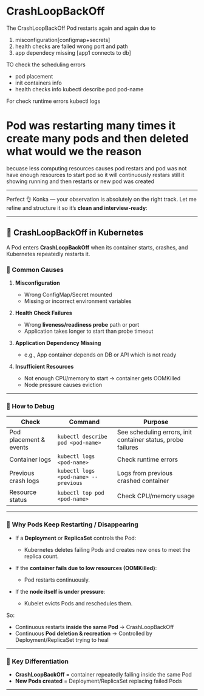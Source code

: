 # CrashLoopBackOff

The CrashLoopBackOff Pod restarts again and again due to 
1. misconfiguration[configmap+secrets]
2. health checks are failed wrong port and path
3. app dependecy missing [app1 connects to db]



TO check the scheduling errors
- pod placement
- init containers info
- health checks info
kubectl describe pod pod-name

For check runtime errors
kubectl logs <pod-name>

# Pod was restarting many times it create many pods and then deleted what would we the reason
becuase less computing resources causes pod restars and pod was not have enough resources to start pod so it will continuously restars still it showing running and then restarts or new pod was created

---
Perfect 👌 Konka — your observation is absolutely on the right track.
Let me refine and structure it so it’s **clean and interview-ready**:

---

## 🚨 CrashLoopBackOff in Kubernetes

A Pod enters **CrashLoopBackOff** when its container starts, crashes, and Kubernetes repeatedly restarts it.

### 🔹 Common Causes

1. **Misconfiguration**

   * Wrong ConfigMap/Secret mounted
   * Missing or incorrect environment variables

2. **Health Check Failures**

   * Wrong **liveness/readiness probe** path or port
   * Application takes longer to start than probe timeout

3. **Application Dependency Missing**

   * e.g., App container depends on DB or API which is not ready

4. **Insufficient Resources**

   * Not enough CPU/memory to start → container gets OOMKilled
   * Node pressure causes eviction

---

### 🔹 How to Debug

| **Check**              | **Command**                          | **Purpose**                                                  |
| ---------------------- | ------------------------------------ | ------------------------------------------------------------ |
| Pod placement & events | `kubectl describe pod <pod-name>`    | See scheduling errors, init container status, probe failures |
| Container logs         | `kubectl logs <pod-name>`            | Check runtime errors                                         |
| Previous crash logs    | `kubectl logs <pod-name> --previous` | Logs from previous crashed container                         |
| Resource status        | `kubectl top pod <pod-name>`         | Check CPU/memory usage                                       |

---

### 🔹 Why Pods Keep Restarting / Disappearing

* If a **Deployment** or **ReplicaSet** controls the Pod:

  * Kubernetes deletes failing Pods and creates new ones to meet the replica count.
* If the **container fails due to low resources (OOMKilled)**:

  * Pod restarts continuously.
* If the **node itself is under pressure**:

  * Kubelet evicts Pods and reschedules them.

So:

* Continuous restarts **inside the same Pod** → CrashLoopBackOff
* Continuous **Pod deletion & recreation** → Controlled by Deployment/ReplicaSet trying to heal

---

### 🔹 Key Differentiation

* **CrashLoopBackOff** = container repeatedly failing inside the same Pod
* **New Pods created** = Deployment/ReplicaSet replacing failed Pods

---